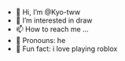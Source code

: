 - 👋 Hi, I’m @Kyo-tww
- 🥀 I’m interested in draw
- 📫 How to reach me ...
- 🌹 Pronouns: he
- 💋 Fun fact: i love playing roblox

<!---
Kyo-tww/Kyo-tww is a ✨ special character created by me✨
--->
